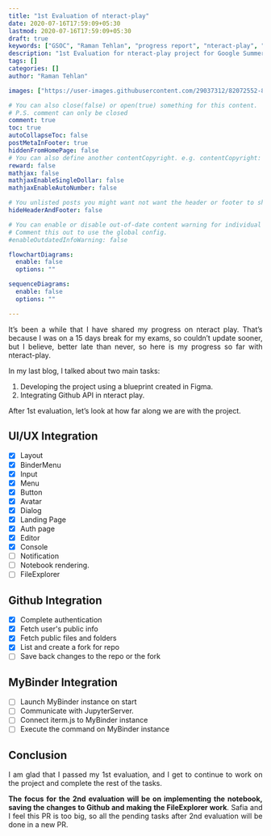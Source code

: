 ```yaml
---
title: "1st Evaluation of nteract-play"
date: 2020-07-16T17:59:09+05:30
lastmod: 2020-07-16T17:59:09+05:30
draft: true
keywords: ["GSOC", "Raman Tehlan", "progress report", "nteract-play", "ramantehlan", "1st evaluation"]
description: "1st Evaluation for nteract-play project for Google Summer of Code"
tags: []
categories: []
author: "Raman Tehlan"

images: ["https://user-images.githubusercontent.com/29037312/82072552-8625ce80-96f5-11ea-951d-a893dc60358d.jpg"]

# You can also close(false) or open(true) something for this content.
# P.S. comment can only be closed
comment: true
toc: true
autoCollapseToc: false
postMetaInFooter: true
hiddenFromHomePage: false
# You can also define another contentCopyright. e.g. contentCopyright: "This is another copyright."
reward: false
mathjax: false
mathjaxEnableSingleDollar: false
mathjaxEnableAutoNumber: false

# You unlisted posts you might want not want the header or footer to show
hideHeaderAndFooter: false

# You can enable or disable out-of-date content warning for individual post.
# Comment this out to use the global config.
#enableOutdatedInfoWarning: false

flowchartDiagrams:
  enable: false
  options: ""

sequenceDiagrams: 
  enable: false
  options: ""

---
```


<!--more-->

<p style="text-align: justify;">
It’s been a while that I have shared my progress on nteract play. That’s because I was on a 15 days break for my exams, so couldn’t update sooner, but I believe, better late than never, so here is my progress so far with nteract-play. 
</p>

In my last blog, I talked about two main tasks:

1. Developing the project using a blueprint created in Figma. 
2. Integrating Github API in nteract play. 

<p style="text-align: justify;">
After 1st evaluation, let’s look at how far along we are with the project.
</p>


## UI/UX Integration

- [x] Layout
- [x] BinderMenu
- [x] Input
- [x] Menu
- [x] Button 
- [x] Avatar
- [x] Dialog
- [x] Landing Page
- [x] Auth page
- [x] Editor 
- [x] Console 
- [ ] Notification 
- [ ] Notebook rendering.
- [ ] FileExplorer 

## Github Integration

- [x] Complete authentication
- [x] Fetch user's public info
- [x] Fetch public files and folders 
- [x] List and create a fork for repo
- [ ] Save back changes to the repo or the fork 

## MyBinder Integration

- [ ] Launch MyBinder instance on start
- [ ] Communicate with JupyterServer.
- [ ] Connect iterm.js to MyBinder instance
- [ ] Execute the command on MyBinder instance

</p>

## Conclusion

<p style="text-align: justify;">
I am glad that I passed my 1st evaluation, and I get to continue to work on the project and complete the rest of the tasks.
</p>

<p style="text-align: justify;">
<b>
The focus for the 2nd evaluation will be on implementing the notebook, saving the changes to Github and making the FileExplorer work</b>.  Safia and I feel this PR is too big, so all the pending tasks after 2nd evaluation will be done in a new PR. 
</p>



